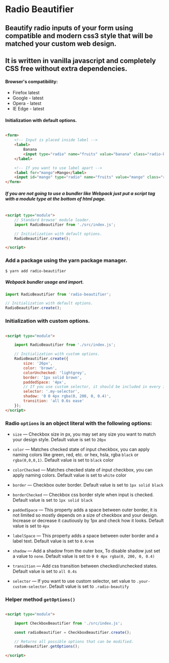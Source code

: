 # Radio Beautifier

## Beautify radio inputs of your form using compatible and modern css3 style that will be matched your custom web design.

## It is written in vanilla javascript and completely CSS free without extra dependencies.

#### Browser's compatibility:

- Firefox latest
- Google - latest
- Opera - latest
- IE Edge - latest

#### Initialization with default options.

```html

<form>
    <!-- Input is placed inside label -->
    <label>
        Banana
        <input type="radio" name="fruits" value="banana" class="radio-beautify">
    </label>

    <!-- If you want to use label apart -->
    <label for="mango">Mango</label>
    <input id="mango" type="radio" name="fruits" value="mango" class="radio-beautify">
</form>
```

##### If you are not going to use a bundler like Webpack just put a script tag with a module type at the bottom of html page.

```html

<script type="module">
    // Standard browse' module loader.
    import RadioBeautifier from './src/index.js';

    // Initialization with default options.
    RadioBeautifier.create();

</script>
```

### Add a package using the yarn package manager.

```yarn
$ yarn add radio-beautifier
``` 

##### Webpack bundler usage and import.

```js
import RadioBeautifier from 'radio-beautifier';

// Initialization with default options.
RadioBeautifier.create();

```

### Initialization with custom options.

```html

<script type="module">

    import RadioBeautifier from './src/index.js';

    // Initialization with custom options.
    RadioBeautifier.create({
        size: '26px',
        color: 'brown',
        colorUnchecked: 'lightgrey',
        border: '1px solid brown',
        paddedSpace: '4px',
        // If you use custom selector, it should be included in every input instead of default one.
        selector: '.my-selector',
        shadow: '0 0 4px rgba(0, 200, 0, 0.4)',
        transition: 'all 0.6s ease'
    });
</script>
```

### Radio `options` is an object literal with the following options:

- `size` — Checkbox size in px, you may set any size you want to match your design style. Default value is set to `20px`

- `color` — Matches checked state of input checkbox, you can apply naming colors like green, red, etc. or hex,
  hsla, rgba `black` or `rgba(0,0,0,1)`. Default value is set to `black` color

- `colorChecked` — Matches checked state of input checkbox, you can apply naming colors. Default value is set to `white` color

- `border` — Checkbox outer border. Default value is set to `1px solid black`

- `borderChecked` — Checkbox css border style when input is checked. Default value is set to `1px solid black`

- `paddedSpace` — This property adds a space between outer border, it is not limited so mostly depends on a size of
  checkbox and your design. Increase or decrease it cautiously by 1px and check how it looks. Default value is set
  to `4px`

- `labelSpace` — This property adds a space between outer border and a label text. Default value is set to `0.6rem`

- `shadow` — Add a shadow from the outer box, To disable shadow just set a value to `none`. Default value
  is set to `0 0 4px rgba(0, 200, 0, 0.4)`

- `transition` — Add css transition between checked/unchecked states. Default value is set to `all 0.4s`

- `selector` — If you want to use custom selector, set value to `.your-custom-selector`. Default value is set
  to `.radio-beautify`

### Helper method `getOptions()`

```html

<script type="module">

    import CheckboxBeautifier from './src/index.js';

    const radioBeautifier = CheckboxBeautifier.create();

    // Returns all possible options that can be modified.
    radioBeautifier.getOptions();

</script>
```